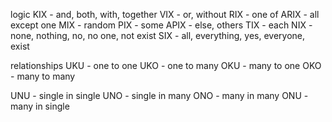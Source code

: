logic
KIX - and, both, with, together
VIX - or, without
RIX - one of
ARIX - all except one
MIX - random
PIX - some
APIX - else, others
TIX - each
NIX - none, nothing, no, no one, not exist
SIX - all, everything, yes, everyone, exist


relationships 
UKU - one to one
UKO - one to many
OKU - many to one
OKO - many to many

UNU - single in single
UNO - single in many
ONO - many in many
ONU - many in single